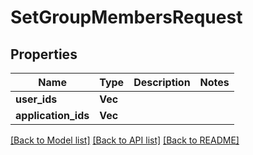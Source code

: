 # SetGroupMembersRequest

## Properties

Name | Type | Description | Notes
------------ | ------------- | ------------- | -------------
**user_ids** | **Vec<String>** |  | 
**application_ids** | **Vec<String>** |  | 

[[Back to Model list]](../README.md#documentation-for-models) [[Back to API list]](../README.md#documentation-for-api-endpoints) [[Back to README]](../README.md)


